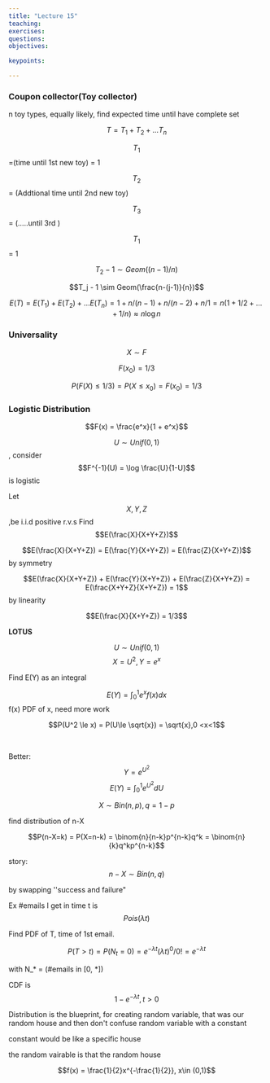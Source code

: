 ```yaml
---
title: "Lecture 15"
teaching: 
exercises:
questions:
objectives:

keypoints:

---
```


### Coupon collector(Toy collector)

n toy types, equally likely,  find expected time until have complete set

$$T = T_1 + T_2 + \dots T_n$$

$$T_1$$ =(time until 1st new toy) = 1

$$T_2$$ = (Addtional time until 2nd new toy)

$$T_3$$ = (…..until 3rd )

$$T_1$$ = 1 

$$T_2 - 1 \sim Geom((n-1)/n)$$ 

$$T_j - 1 \sim Geom(\frac{n-(j-1)}{n})$$ 

$$E(T) = E(T_1) + E(T_2) +… E(T_n) = 1 + n/(n-1)+ n/(n-2) + n/1 = n(1 + 1/2 +…+ 1/n) \approx n\log n$$  

### Universality

$$X\sim F$$

$$F(x_0) = 1/3$$

$$P(F(X) \le 1/3) = P(X \le x_0) = F(x_0) = 1/3$$ 

### Logistic Distribution

$$F(x) = \frac{e^x}{1 + e^x}$$

$$U\sim Unif(0, 1)$$ , consider $$F^{-1}(U) = \log \frac{U}{1-U}$$ is logistic



Let $$X, Y, Z$$ ,be i.i.d positive r.v.s  Find $$E(\frac{X}{X+Y+Z})$$ 

$$E(\frac{X}{X+Y+Z})  = E(\frac{Y}{X+Y+Z}) = E(\frac{Z}{X+Y+Z})$$ by symmetry 

$$E(\frac{X}{X+Y+Z})  + E(\frac{Y}{X+Y+Z}) + E(\frac{Z}{X+Y+Z}) = E(\frac{X+Y+Z}{X+Y+Z}) = 1$$ by linearity

$$E(\frac{X}{X+Y+Z}) = 1/3$$ 

**LOTUS**

$$U\sim Unif(0,1)$$  $$X=U^2, Y=e^x$$

Find E(Y) as an integral

$$E(Y) = \int_{0}^{1}e^{x}f(x)dx$$  f(x) PDF of x,  need more work

$$P(U^2 \le x) = P(U\le \sqrt{x}) = \sqrt{x},0 <x<1$$ 

​ 

Better: $$Y = e^{U^2}$$  $$E(Y) = \int_{0}^{1}e^{U^2}dU$$  



$$X\sim Bin(n,p), q =1-p$$

find distribution of n-X

$$P(n-X=k) = P(X=n-k) = \binom{n}{n-k}p^{n-k}q^k = \binom{n}{k}q^kp^{n-k}$$ 

story: $$n-X \sim Bin(n,q)$$ 

by swapping ''success and failure" 



Ex #emails I get in time t is $$Pois(\lambda t)$$ 

Find PDF of T, time of 1st  email.

$$P(T>t) = P(N_t = 0) = e^{-\lambda t}(\lambda t)^0 / 0! = e^{-\lambda t}$$ 

with N_* = (#emails in [0, *])

CDF is $$1 - e^{-\lambda t}, t>0$$ 



Distribution is the blueprint, for creating random variable, that was our random house and then don't confuse random variable with a constant 

constant would be like a specific house

the random vairable is that the random house

$$f(x) = \frac{1}{2}x^{-\frac{1}{2}}, x\in (0,1)$$ 